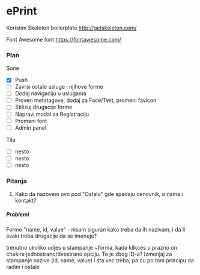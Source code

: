 # ePrint

Koristim Skeleton boilerplate
http://getskeleton.com/

Font Awesome font
https://fontawesome.com/

### Plan

Sone 
- [x] Push
- [ ] Zavrsi ostale usluge i njihove forme
- [ ] Dodaj navigaciju u uslugama 
- [ ] Proveri metatagove, dodaj za Face/Twit, promeni favicon
- [ ] Stilizuj drugacije forme
- [ ] Napravi modal za Registraciju
- [ ] Promeni font
- [ ] Admin panel

Tile
- [ ] nesto
- [ ] nesto
- [ ] nesto

### Pitanja
1. Kako da nazovem ovo pod "Ostalo" gde spadaju cenovnik, o nama i kontakt?

##### Problemi
Forme 
"name, id, value" - nisam siguran kako treba da ih nazivam, i da li svaki treba drugacije da se imenuje? 

trenutno ukoliko udjes u stampanje ~forma, kada klikces u prazno on chekira jednostrano/dvostrano opciju. To je zbog ID-a?
Izmenjaj za stampanje nazive (id, name, value) i sta vec treba, pa cu po tom principu da radim i ostale
